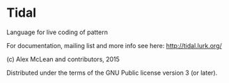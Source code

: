 Tidal
=====

Language for live coding of pattern

For documentation, mailing list and more info see here:
  http://tidal.lurk.org/

(c) Alex McLean and contributors, 2015

Distributed under the terms of the GNU Public license version 3 (or
later).

